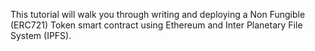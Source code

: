 This tutorial will walk you through writing and deploying a Non Fungible (ERC721) Token smart contract using Ethereum and Inter Planetary File System (IPFS).

